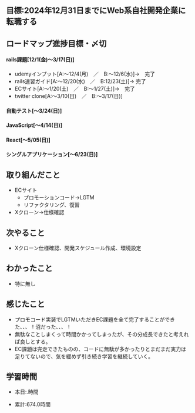 
## 目標:2024年12月31日までにWeb系自社開発企業に転職する

## ロードマップ進捗目標・〆切
#### rails課題[12/1(金)～3/17(日)]
* udemyインプット[A:～12/4(月)　／　B:～12/6(水)]→　完了
* rails速習ガイド[A:～12/20(水)　／　B:12/23(土)]→  完了
* ECサイト[A:～1/20(土)　／　B:～1/27(土)]→　完了
* twitter clone[A:～3/10(日)　／　B:～3/17(日)]

#### 自動テスト[～3/24(日)]
#### JavaScript[～4/14(日)]
#### React[～5/05(日)]
#### シングルアプリケーション[～6/23(日)]


## 取り組んだこと
- ECサイト
  - プロモーションコード→LGTM
  - リファクタリング、復習
- Xクローン→仕様確認


## 次やること
- Xクローン仕様確認、開発スケジュール作成、環境設定
  
## わかったこと
* 特に無し

## 感じたこと
* プロモコード実装でLGTMいただきEC課題を全て完了することができた、、、！沼だった、、、！
* 無駄なことしまくって時間かかってしまったが、その分成長できたと考えれば良しとする。
* EC課題は完走できたものの、コードに無駄が多かったりとまだまだ実力は足りてないので、気を緩めず引き続き学習を継続していく。

## 学習時間
- 本日:.時間

- 累計:674.0時間

  
